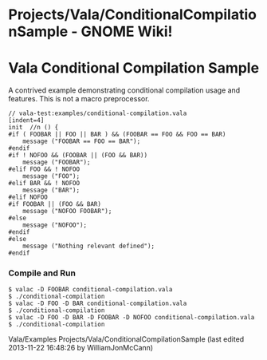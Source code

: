 # Projects/Vala/ConditionalCompilationSample - GNOME Wiki!

# Vala Conditional Compilation Sample
A contrived example demonstrating conditional compilation usage and features.
This is not a macro preprocessor.

```genie
// vala-test:examples/conditional-compilation.vala
[indent=4]
init  //n () {
#if ( FOOBAR || FOO || BAR ) && (FOOBAR == FOO && FOO == BAR)
    message ("FOOBAR == FOO == BAR");
#endif
#if ! NOFOO && (FOOBAR || (FOO && BAR))
    message ("FOOBAR");
#elif FOO && ! NOFOO
    message ("FOO");
#elif BAR && ! NOFOO
    message ("BAR");
#elif NOFOO
#if FOOBAR || (FOO && BAR)
    message ("NOFOO FOOBAR");
#else
    message ("NOFOO");
#endif
#else
    message ("Nothing relevant defined");
#endif
```

### Compile and Run

```shell
$ valac -D FOOBAR conditional-compilation.vala
$ ./conditional-compilation
$ valac -D FOO -D BAR conditional-compilation.vala
$ ./conditional-compilation
$ valac -D FOO -D BAR -D FOOBAR -D NOFOO conditional-compilation.vala
$ ./conditional-compilation
```

Vala/Examples Projects/Vala/ConditionalCompilationSample
    (last edited 2013-11-22 16:48:26 by WilliamJonMcCann)


